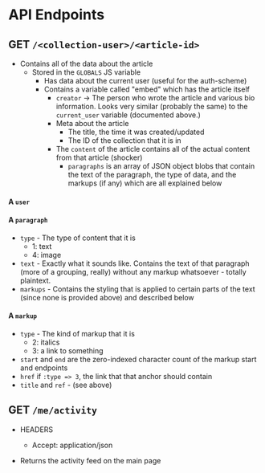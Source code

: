 # API Endpoints

## GET `/<collection-user>/<article-id>`

- Contains all of the data about the article
  - Stored in the `GLOBALS` JS variable
    - Has data about the current user (useful for the auth-scheme)
    - Contains a variable called "embed" which has the article itself
      - `creator` -> The person who wrote the article and various bio information.  Looks very similar (probably the same) to the `current_user` variable (documented above.)
      - Meta about the article
        - The title, the time it was created/updated
        - The ID of the collection that it is in
      - The `content` of the article contains all of the actual content from that article (shocker)
        - `paragraphs` is an array of JSON object blobs that contain the text of the paragraph, the type of data, and the markups (if any) which are all explained below

#### A `user`

#### A `paragraph`
  - `type` - The type of content that it is
    - 1: text
    - 4: image
  - `text` - Exactly what it sounds like.  Contains the text of that paragraph (more of a grouping, really) without any markup whatsoever - totally plaintext.
  - `markups` - Contains the styling that is applied to certain parts of the text (since none is provided above) and described below

#### A `markup`
  - `type` - The kind of markup that it is
    - 2: italics
    - 3: a link to something
  - `start` and `end` are the zero-indexed character count of the markup start and endpoints
  - `href` if `:type => 3`, the link that that anchor should contain
  - `title` and `ref` - (see above)

## GET `/me/activity`
- HEADERS
    - Accept: application/json

- Returns the activity feed on the main page

